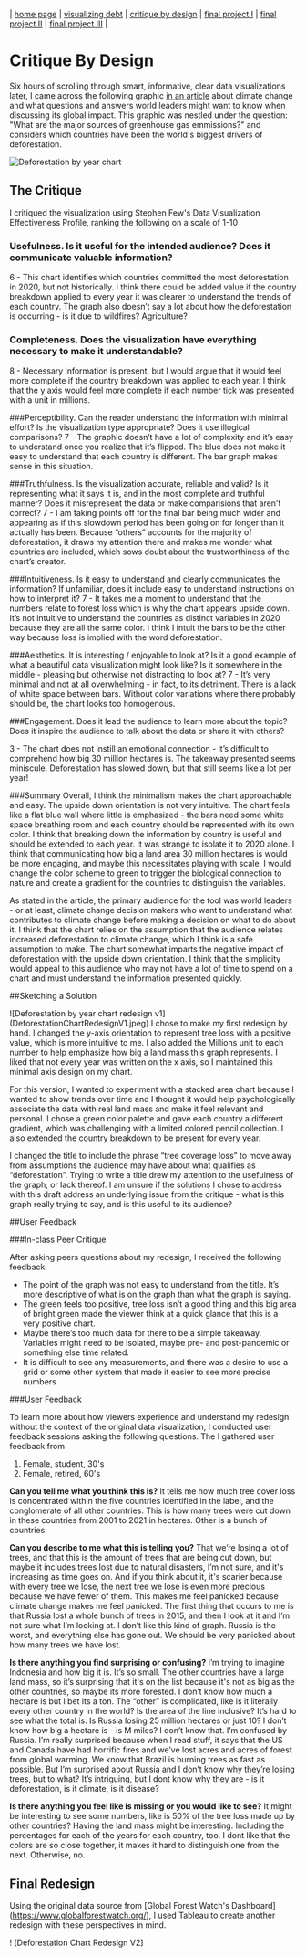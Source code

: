 | [home page](https://gabriellediraddo.github.io/tswd-portfolio) | [visualizing debt](visualizing-government-debt) | [critique by design](critique-by-design) | [final project I](final-project-part-one) | [final project II](final-project-part-two) | [final project III](final-project-part-three) |

# Critique By Design

Six hours of scrolling through smart, informative, clear data visualizations later, I came across the following graphic [in an article](https://www.dw.com/en/climate-change-emissions-data-charts-cop26/a-59652069) about climate change and what questions and answers world leaders might want to know when discussing its global impact. This graphic was nestled under the question: "What are the major sources of greenhouse gas emmissions?" and considers which countries have been the world's biggest drivers of deforestation. 

![Deforestation by year chart](deforestation-chart-original.png)

## The Critique

I critiqued the visualization using Stephen Few's Data Visualization Effectiveness Profile, ranking the following on a scale of 1-10


### Usefulness. Is it useful for the intended audience?  Does it communicate valuable information?
6 - This chart identifies which countries committed the most deforestation in 2020, but not historically. I think there could be added value if the country breakdown applied to every year it was clearer to understand the trends of each country. The graph also doesn’t say a lot about how the deforestation is occurring - is it due to wildfires? Agriculture?

### Completeness.  Does the visualization have everything necessary to make it understandable?
8 - Necessary information is present, but I would argue that it would feel more complete if the country breakdown was applied to each year. I think that the y axis would feel more complete if each number tick was presented with a unit in millions.

###Perceptibility.  Can the reader understand the information with minimal effort? Is the visualization type appropriate?  Does it use illogical comparisons?
7 - The graphic doesn’t have a lot of complexity and it’s easy to understand once you realize that it’s flipped. The blue does not make it easy to understand that each country is different. The bar graph makes sense in this situation.

###Truthfulness.  Is the visualization accurate, reliable and valid?  Is it representing what it says it is, and in the most complete and truthful manner? Does it misrepresent the data or make comparisions that aren't correct?
7 - I am taking points off for the final bar being much wider and appearing as if this slowdown period has been going on for longer than it actually has been. Because “others” accounts for the majority of deforestation, it draws my attention there and makes me wonder what countries are included, which sows doubt about the trustworthiness of the chart’s creator. 

###Intuitiveness.  Is it easy to understand and clearly communicates the information?  If unfamiliar, does it include easy to understand instructions on how to interpret it?
7 - It takes me a moment to understand that the numbers relate to forest loss which is why the chart appears upside down. It’s not intuitive to understand the countries as distinct variables in 2020 because they are all the same color. I think I intuit the bars to be the other way because loss is implied with the word deforestation. 

###Aesthetics.  It is interesting / enjoyable to look at?  Is it a good example of what a beautiful data visualization might look like?  Is it somewhere in the middle - pleasing but otherwise not distracting to look at?
7 - It’s very minimal and not at all overwhelming - in fact, to its detriment. There is a lack of white space between bars. Without color variations where there probably should be, the chart looks too homogenous. 

###Engagement.  Does it lead the audience to learn more about the topic?  Does it inspire the audience to talk about the data or share it with others?

3 - The chart does not instill an emotional connection - it’s difficult to comprehend how big 30 million hectares is. The takeaway presented seems miniscule. Deforestation has slowed down, but that still seems like a lot per year! 

###Summary 
Overall, I think the minimalism makes the chart approachable and easy. The upside down orientation is not very intuitive. The chart feels like a flat blue wall where little is emphasized - the bars need some white space breathing room and each country should be represented with its own color. I think that breaking down the information by country is useful and should be extended to each year. It was strange to isolate it to 2020 alone. I think that communicating how big a land area 30 million hectares is would be more engaging, and maybe this necessitates playing with scale. I would change the color scheme to green to trigger the biological connection to nature and create a gradient for the countries to distinguish the variables.


As stated in the article, the primary audience for the tool was world leaders - or at least, climate change decision makers who want to understand what contributes to climate change before making a decision on what to do about it. I think that the chart relies on the assumption that the audience relates increased deforestation to climate change, which I think is a safe assumption to make. The chart somewhat imparts the negative impact of deforestation with the upside down orientation. I think that the simplicity would appeal to this audience who may not have a lot of time to spend on a chart and must understand the information presented quickly. 

##Sketching a Solution

![Deforestation by year chart redesign v1] (DeforestationChartRedesignV1.jpeg)
I chose to make my first redesign by hand. I changed the y-axis orientation to represent tree loss with a positive value, which is more intuitive to me. I also added the Millions unit to each number to help emphasize how big a land mass this graph represents. I liked that not every year was written on the x axis, so I maintained this minimal axis design on my chart. 

For this version, I wanted to experiment with a stacked area chart because I wanted to show trends over time and I thought it would help psychologically associate the data with real land mass and make it feel relevant and personal. I chose a green color palette and gave each country a different gradient, which was challenging with a limited colored pencil collection. I also extended the country breakdown to be present for every year. 

I changed the title to include the phrase “tree coverage loss” to move away from assumptions the audience may have about what qualifies as “deforestation”. Trying to write a title drew my attention to the usefulness of the graph, or lack thereof. I am unsure if the solutions I chose to address with this draft address an underlying issue from the critique - what is this graph really trying to say, and is this useful to its audience? 

##User Feedback

###In-class Peer Critique

After asking peers questions about my redesign, I received the following feedback:

* The point of the graph was not easy to understand from the title. It’s more descriptive of what is on the graph than what the graph is saying.
* The green feels too positive, tree loss isn’t a good thing and this big area of bright green made the viewer think at a quick glance that this is a very positive chart.
* Maybe there’s too much data for there to be a simple takeaway. Variables might need to be isolated, maybe pre- and post-pandemic or something else time related.
* It is difficult to see any measurements, and there was a desire to use a grid or some other system that made it easier to see more precise numbers

###User Feedback

To learn more about how viewers experience and understand my redesign without the context of the original data visualization, I conducted user feedback sessions asking the following questions. The I gathered user feedback from

1. Female, student, 30's
2.  Female, retired, 60's

**Can you tell me what you think this is?** 
It tells me how much tree cover loss is concentrated within the five countries identified in the label, and the conglomerate of all other countries. 
This is how many trees were cut down in these countries from 2001 to 2021 in hectares. Other is a bunch of countries. 

**Can you describe to me what this is telling you?** That we’re losing a lot of trees, and that this is the amount of trees that are being cut down, but maybe it includes trees lost due to natural disasters, I’m not sure, and it's increasing as time goes on. And if you think about it, it's scarier because with every tree we lose, the next tree we lose is even more precious because we have fewer of them. This makes me feel panicked because climate change makes me feel panicked. 
The first thing that occurs to me is that Russia lost a whole bunch of trees in 2015, and then I look at it and I’m not sure what I’m looking at. I don’t like this kind of graph. Russia is the worst, and everything else has gone out. We should be very panicked about how many trees we have lost. 

**Is there anything you find surprising or confusing?**
I’m trying to imagine Indonesia and how big it is. It’s so small. The other countries have a large land mass, so it’s surprising that it's on the list because it's not as big as the other countries, so maybe its more forested. I don’t know how much a hectare is but I bet its a ton. The “other” is complicated, like is it literally every other country in the world? Is the area of the line inclusive? It’s hard to see what the total is. Is Russia losing 25 million hectares or just 10?
I don’t know how big a hectare is - is M miles? I don’t know that. I’m confused by Russia. I’m really surprised because when I read stuff, it says that the US and Canada have had horrific fires and we’ve lost acres and acres of forest from global warming. We know that Brazil is burning trees as fast as possible. But I’m surprised about Russia and I don’t know why they’re losing trees, but to what? It’s intriguing, but I dont know why they are - is it deforestation, is it climate, is it disease?

**Is there anything you feel like is missing or you would like to see?**
It might be interesting to see some numbers, like is 50% of the tree loss made up by other countries? Having the land mass might be interesting. Including the percentages for each of the years for each country, too. 
I dont like that the colors are so close together, it makes it hard to distinguish one from the next. Otherwise, no. 

## Final Redesign

Using the original data source from [Global Forest Watch's Dashboard] (https://www.globalforestwatch.org/), I used Tableau to create another redesign with these perspectives in mind. 

! [Deforestation Chart Redesign V2]

